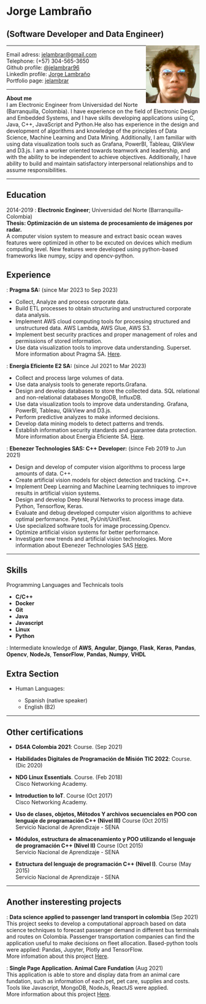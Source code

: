 # Jorge Lambraño
##  (Software Developer and Data Engineer)

<img style="float: right;" src="media/jelambrar.jpg" width="140">

-------------------     ----------------------------
Email adress:                   <jelambrar@gmail.com>  
Telephone:                        (+57) 304-565-3650  
Github profile:                       [@jelambrar96](https://github.com/jelambrar96)  
LinkedIn profile:                     [Jorge Lambraño](https://www.linkedin.com/in/jorge-lambra%C3%B1o-a64662157/)  
Portfolio page:                     [jelambrar](https://jelambrar-folio.netlify.app/)  
-------------------     ----------------------------

**About me**  
I am Electronic Engineer from Universidad del Norte (Barranquilla, Colombia). I have experience on the
field of Electronic Design and Embedded Systems, and I have skills developing applications
using C, Java, C++, JavaScript and Python.He also has experience in the design and development of algorithms 
and knowledge of the principles of Data Science, Machine Learning and Data Mining. 
Additionally, I am familiar with using data visualization tools such as Grafana, PowerBI, Tableau, QlikView and D3.js. 
I am a worker oriented towards teamwork and leadership, and with the ability to be independent to achieve objectives. 
Additionally, I have ability to build and maintain satisfactory interpersonal relationships and to assume responsibilities.

-------------------     ----------------------------

Education
---------

2014-2019
:   **Electronic Engineer**; Universidad del Norte 
    (Barranquilla-Colombia)  
    **Thesis: Optimización de un sistema de procesamiento de imágenes 
    por radar.**  
    A computer vision system to measure and extract basic ocean waves features
    were optimized in other to be excuted on devices which medium computing 
    level. New features were developed using python-based frameworks like
    numpy, scipy and opencv-python.     


Experience
----------

: **Pragma SA:** (since Mar 2023 to Sep 2023)    
- Collect, Analyze and process corporate data.
- Build ETL processes to obtain structuring and unstructured corporate data analysis.
- Implement AWS cloud computing tools for processing structured and unstructured data. AWS Lambda, AWS Glue, AWS S3.
- Implement best security practices and proper management of roles and permissions of stored information.
- Use data visualization tools to improve data understanding. Superset.
    More information about Pragma SA. [Here](https://www.pragma.com/).

: **Energia Eficiente E2 SA:** (since Jul 2021 to Mar 2023)    
- Collect and process large volumes of data.
- Use data analysis tools to generate reports.Grafana. 
- Design and develop databases to store the collected data. SQL relational and non-relational databases MongoDB, InfluxDB.
- Use data visualization tools to improve data understanding. Grafana, PowerBI, Tableau, QlikView and D3.js.
- Perform predictive analyzes to make informed decisions.
- Develop data mining models to detect patterns and trends.
- Establish information security standards and guarantee data protection.
    More information about Energia Eficiente SA. [Here](https://www.e2energiaeficiente.com/).

:   **Ebenezer Technologies SAS: C++ Developer:** (since Feb 2019 to Jun 2021)   
- Design and develop of computer vision algorithms to process large amounts of data. C++.
- Create artificial vision models for object detection and tracking. C++.
- Implement Deep Learning and Machine Learning techniques to improve results in artificial vision systems.
- Design and develop Deep Neural Networks to process image data. Python, Tensorflow, Keras.
- Evaluate and debug developed computer vision algorithms to achieve optimal performance. Pytest, PyUnit/UnitTest.
- Use specialized software tools for image processing.Opencv. 
- Optimize artificial vision systems for better performance. 
- Investigate new trends and artificial vision technologies.
    More information about Ebenezer Technologies SAS [Here](https://ebenezertechs.com/).

-------------------     ----------------------------

Skills
--------------------

Programming Languages and Technicals tools

- **C/C++**   
- **Docker** 
- **Git** 
- **Java**
- **Javascript**
- **Linux**
- **Python**

:   Intermediate knowledge of **AWS**, **Angular**, **Django**,
    **Flask**, **Keras**, **Pandas**, **Opencv**,
    **NodeJs**, **TensorFlow**, **Pandas**, **Numpy**, **VHDL**

Extra Section
----------------------------------------

* Human Languages:

    * Spanish (native speaker)
    * English (B2)

-------------------     ----------------------------

Other certifications
----------------------------------------

*   **DS4A Colombia 2021**: Course. (Sep 2021) 

*   **Habilidades Digitales de Programación de Misión TIC 2022**: Course. (Dic 2020)

*   **NDG Linux Essentials**. Course. (Feb 2018)  
    Cisco Networking Academy.

*   **Introduction to IoT**. Course (Oct 2017)  
    Cisco Networking Academy.

*   **Uso de clases, objetos, Métodos Y archivos secuenciales 
    en POO con lenguaje de programación C++ (Nivel III)** Course (Oct 2015)    
    Servicio Nacional de Aprendizaje - SENA

*   **Módulos, estructura de almacenamiento y POO utilizando el
    lenguaje de programación C++ (Nivel II)** Course (Oct 2015)  
    Servicio Nacional de Aprendizaje - SENA

*   **Estructura del lenguaje de programación C++ (Nivel I)**. 
    Course (May 2015)  
     Servicio Nacional de Aprendizaje - SENA
 
-------------------     ----------------------

Another insteresting projects
----------------------------------------

: **Data science applied to passenger land transport in colombia** (Sep 2021)  
This project seeks to develop a computational approach based on data science techniques to forecast passenger demand in different bus terminals and routes on Colombia. Passenger transportation companies can find the application useful to make decisions on fleet allocation. Based-python tools were applied: Pandas, Jupyter, Plotly and TensorFlow.   
More infomation about this project [Here](https://github.com/andiazo/ds4a_team81).

: **Single Page Application. Animal Care Fundation** (Aug 2021)  
This application is able to store and display data from an animal care fundation, such as information of each pet, pet care, supplies and costs. Tools like Javascript, MongoDB, NodeJs, ReactJS were applied.  
More information about this project [Here](https://github.com/srendonv/animal-care-foundation).
